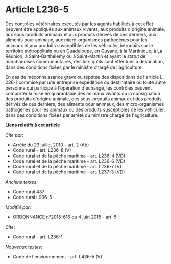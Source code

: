 # Article L236-5

Des contrôles vétérinaires exécutés par les agents habilités à cet effet peuvent être appliqués aux animaux vivants, aux
produits d'origine animale, aux sous-produits animaux et aux produits dérivés de ces derniers, aux aliments pour animaux, aux
micro-organismes pathogènes pour les animaux et aux produits susceptibles de les véhiculer, introduits sur le territoire
métropolitain ou en Guadeloupe, en Guyane, à la Martinique, à La Réunion, à Saint-Barthélemy ou à Saint-Martin et ayant le
statut de marchandises communautaires, dès lors qu'ils sont effectués à destination, dans des conditions fixées par le
ministre chargé de l'agriculture. 

En cas de méconnaissance grave ou répétée des dispositions de l'article L. 236-1 commise par une entreprise expéditrice ou
destinataire ou toute autre personne qui participe à l'opération d'échange, les contrôles peuvent comporter la mise en
quarantaine des animaux vivants ou la consignation         des produits d'origine animale, des sous-produits animaux et des
produits dérivés de ces derniers, des aliments pour animaux, des micro-organismes pathogènes pour les animaux ou des produits
susceptibles de les véhiculer, dans des conditions fixées par arrêté du ministre chargé de l'agriculture.

**Liens relatifs à cet article**

_Cité par_:

  - Arrêté du 23 juillet 2010 - art. 2 (Ab)
  - Code rural - art. L236-8 (V)
  - Code rural et de la pêche maritime - art. L236-4 (VD)
  - Code rural et de la pêche maritime - art. L236-6 (VD)
  - Code rural et de la pêche maritime - art. L236-7 (V)
  - Code rural et de la pêche maritime - art. L237-3 (VD)

_Anciens textes_:

  - Code rural 437
  - Code rural L936-5

_Modifié par_:

  - ORDONNANCE n°2015-616 du 4 juin 2015 - art. 5

_Cite_:

  - Code rural - art. L236-1

_Nouveaux textes_:

  - Code de l'environnement - art. L436-5 (V)
